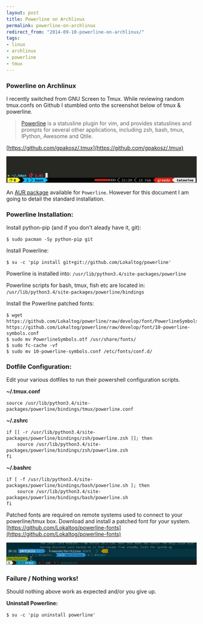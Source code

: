 ```yaml
---
layout: post
title: Powerline on Archlinux
permalink: powerline-on-archlinux
redirect_from: "2014-09-10-powerline-on-archlinux/"
tags:
- linux
- archlinux
- powerline
- tmux
---
```


### Powerline on Archlinux

I recently switched from GNU Screen to Tmux. While reviewing random tmux.confs on Github I stumbled onto the screenshot below of tmux & powerline.

> [Powerline](https://powerline.readthedocs.org/en/latest/overview.html) is a statusline plugin for vim, and provides statuslines and prompts for several other applications, including zsh, bash, tmux, IPython, Awesome and Qtile.

[https://github.com/gpakosz/.tmux](https://github.com/gpakosz/.tmux)

![powerline-tmux](/assets/img/powerline-tmux.png)

An [AUR package](https://aur.archlinux.org/packages/python-powerline-git/) available for `Powerline`. However for this document I am going to detail the standard installation.

### Powerline Installation:

Install python-pip (and if you don't aleady have it, git):

    $ sudo pacman -Sy python-pip git

Install Powerline:

    $ su -c 'pip install git+git://github.com/Lokaltog/powerline'

Powerline is installed into:
`/usr/lib/python3.4/site-packages/powerline`

Powerline scripts for bash, tmux, fish etc are located in:
`/usr/lib/python3.4/site-packages/powerline/bindings`

Install the Powerline patched fonts:

    $ wget https://github.com/Lokaltog/powerline/raw/develop/font/PowerlineSymbols.otf https://github.com/Lokaltog/powerline/raw/develop/font/10-powerline-symbols.conf
    $ sudo mv PowerlineSymbols.otf /usr/share/fonts/
    $ sudo fc-cache -vf
    $ sudo mv 10-powerline-symbols.conf /etc/fonts/conf.d/

### Dotfile Configuration:
Edit your various dotfiles to run their powershell configuration scripts.

**~/.tmux.conf**

    source /usr/lib/python3.4/site-packages/powerline/bindings/tmux/powerline.conf

**~/.zshrc**

    if [[ -r /usr/lib/python3.4/site-packages/powerline/bindings/zsh/powerline.zsh ]]; then
        source /usr/lib/python3.4/site-packages/powerline/bindings/zsh/powerline.zsh
    fi

**~/.bashrc**

    if [ -f /usr/lib/python3.4/site-packages/powerline/bindings/bash/powerline.sh ]; then
        source /usr/lib/python3.4/site-packages/powerline/bindings/bash/powerline.sh
    fi


Patched fonts are required on remote systems used to connect to your powerline/tmux box. Download and install a patched font for your system. [https://github.com/Lokaltog/powerline-fonts](https://github.com/Lokaltog/powerline-fonts)

![powerline](/assets/img/powerline.png)

### Failure / Nothing works!
Should nothing above work as expected and/or you give up.

**Uninstall Powerline:**

    $ su -c 'pip uninstall powerline'

